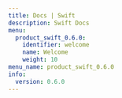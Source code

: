 ```yaml
---
title: Docs | Swift
description: Swift Docs
menu:
  product_swift_0.6.0:
    identifier: welcome
    name: Welcome
    weight: 10
menu_name: product_swift_0.6.0
info:
  version: 0.6.0
---
```


